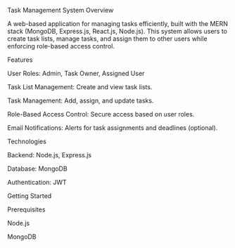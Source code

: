 Task Management System
Overview

A web-based application for managing tasks efficiently, built with the MERN stack (MongoDB, Express.js, React.js, Node.js). This system allows users to create task lists, manage tasks, and assign them to other users while enforcing role-based access control.

Features

User Roles: Admin, Task Owner, Assigned User

Task List Management: Create and view task lists.

Task Management: Add, assign, and update tasks.

Role-Based Access Control: Secure access based on user roles.

Email Notifications: Alerts for task assignments and deadlines (optional).


Technologies


Backend: Node.js, Express.js

Database: MongoDB

Authentication: JWT

Getting Started

Prerequisites

Node.js

MongoDB
